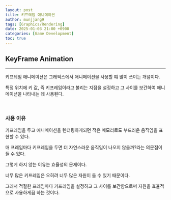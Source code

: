 ```yaml
---
layout: post
title: 키프레임 애니메이션
author: munjjang9
tags: [Graphics/Rendering]
date: 2025-01-03 21:00 +0900
categories: [Game Development]
toc: true
---
```


## KeyFrame Animation
---
키프레임 애니메이션은 그래픽스에서 애니메이션을 사용할 떄 많이 쓰이는 개념이다.

특정 위치에 키 값, 즉 키프레임이라고 불리는 지점을 설정하고 그 사이를 보간하여 애니메이션을 나타내는 데 사용된다.

<br>

### 사용 이유

키프레임을 두고 애니메이션을 렌더링하게되면 적은 메모리로도 부드러운 움직임을 표현할 수 있다.

매 프레임마다 키프레임을 두면 더 자연스러운 움직임이 나오지 않을까?라는 의문점이 들 수 있다.

그렇게 하지 않는 이유는 효율성의 문제이다.

너무 많은 키프레임은 오히려 너무 많은 자원이 들 수 있기 때문이다.

그래서 적절한 프레임마다 키프레임을 설정하고 그 사이를 보간함으로써 자원을 효율적으로 사용하게끔 하는 것이다.